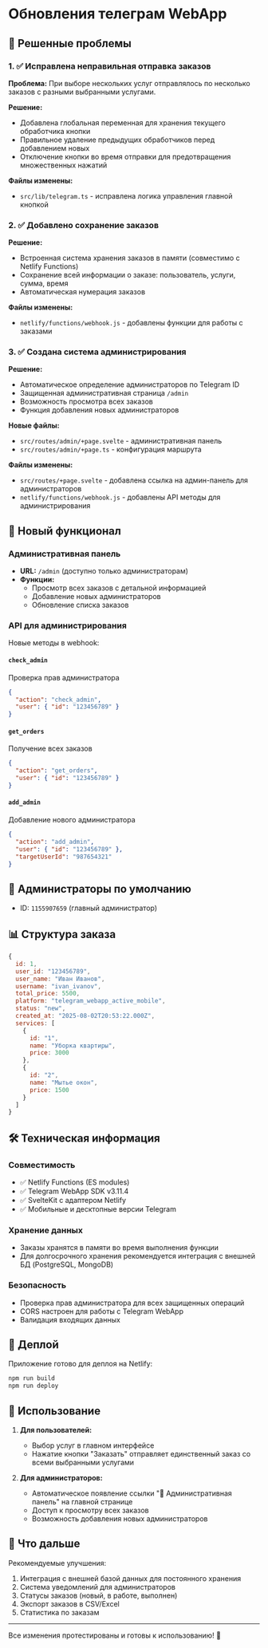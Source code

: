 # Обновления телеграм WebApp

## 🚀 Решенные проблемы

### 1. ✅ Исправлена неправильная отправка заказов

**Проблема:** При выборе нескольких услуг отправлялось по несколько заказов с разными выбранными услугами.

**Решение:**

- Добавлена глобальная переменная для хранения текущего обработчика кнопки
- Правильное удаление предыдущих обработчиков перед добавлением новых
- Отключение кнопки во время отправки для предотвращения множественных нажатий

**Файлы изменены:**

- `src/lib/telegram.ts` - исправлена логика управления главной кнопкой

### 2. ✅ Добавлено сохранение заказов

**Решение:**

- Встроенная система хранения заказов в памяти (совместимо с Netlify Functions)
- Сохранение всей информации о заказе: пользователь, услуги, сумма, время
- Автоматическая нумерация заказов

**Файлы изменены:**

- `netlify/functions/webhook.js` - добавлены функции для работы с заказами

### 3. ✅ Создана система администрирования

**Решение:**

- Автоматическое определение администраторов по Telegram ID
- Защищенная административная страница `/admin`
- Возможность просмотра всех заказов
- Функция добавления новых администраторов

**Новые файлы:**

- `src/routes/admin/+page.svelte` - административная панель
- `src/routes/admin/+page.ts` - конфигурация маршрута

**Файлы изменены:**

- `src/routes/+page.svelte` - добавлена ссылка на админ-панель для администраторов
- `netlify/functions/webhook.js` - добавлены API методы для администрирования

## 🎯 Новый функционал

### Административная панель

- **URL:** `/admin` (доступно только администраторам)
- **Функции:**
  - Просмотр всех заказов с детальной информацией
  - Добавление новых администраторов
  - Обновление списка заказов

### API для администрирования

Новые методы в webhook:

#### `check_admin`

Проверка прав администратора

```json
{
  "action": "check_admin",
  "user": { "id": "123456789" }
}
```

#### `get_orders`

Получение всех заказов

```json
{
  "action": "get_orders",
  "user": { "id": "123456789" }
}
```

#### `add_admin`

Добавление нового администратора

```json
{
  "action": "add_admin",
  "user": { "id": "123456789" },
  "targetUserId": "987654321"
}
```

## 👤 Администраторы по умолчанию

- ID: `1155907659` (главный администратор)

## 📊 Структура заказа

```javascript
{
  id: 1,
  user_id: "123456789",
  user_name: "Иван Иванов",
  username: "ivan_ivanov",
  total_price: 5500,
  platform: "telegram_webapp_active_mobile",
  status: "new",
  created_at: "2025-08-02T20:53:22.000Z",
  services: [
    {
      id: "1",
      name: "Уборка квартиры",
      price: 3000
    },
    {
      id: "2",
      name: "Мытье окон",
      price: 1500
    }
  ]
}
```

## 🛠 Техническая информация

### Совместимость

- ✅ Netlify Functions (ES modules)
- ✅ Telegram WebApp SDK v3.11.4
- ✅ SvelteKit с адаптером Netlify
- ✅ Мобильные и десктопные версии Telegram

### Хранение данных

- Заказы хранятся в памяти во время выполнения функции
- Для долгосрочного хранения рекомендуется интеграция с внешней БД (PostgreSQL, MongoDB)

### Безопасность

- Проверка прав администратора для всех защищенных операций
- CORS настроен для работы с Telegram WebApp
- Валидация входящих данных

## 🚀 Деплой

Приложение готово для деплоя на Netlify:

```bash
npm run build
npm run deploy
```

## 📱 Использование

1. **Для пользователей:**
   - Выбор услуг в главном интерфейсе
   - Нажатие кнопки "Заказать" отправляет единственный заказ со всеми выбранными услугами

2. **Для администраторов:**
   - Автоматическое появление ссылки "🔐 Административная панель" на главной странице
   - Доступ к просмотру всех заказов
   - Возможность добавления новых администраторов

## 🔄 Что дальше

Рекомендуемые улучшения:

1. Интеграция с внешней базой данных для постоянного хранения
2. Система уведомлений для администраторов
3. Статусы заказов (новый, в работе, выполнен)
4. Экспорт заказов в CSV/Excel
5. Статистика по заказам

---

Все изменения протестированы и готовы к использованию! 🎉
